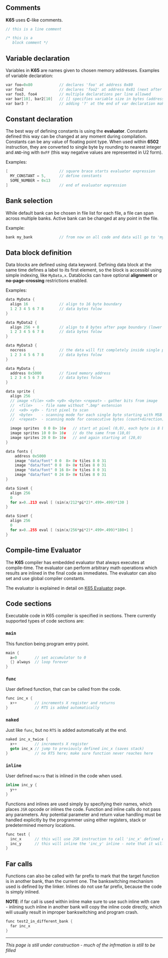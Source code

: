 #

## Comments

**K65**  uses **C**-like comments.

```c
// this is a line comment

/* this is a
   block comment */
```

## Variable declaration

Variables in **K65** are names given to chosen memory addresses.
Examples of variable declaration:

```c
var foo=0x80            // declares 'foo' at address 0x80
var foo2                // declares 'foo2' at address 0x81 (next after previous var)
var foo3, foo4          // multiple declarations per line allowed
var bar[10], bar2[10]   // [] specifies variable size in bytes (address increment for next var)
var bar3 ?              // adding '?' at the end of var declaration makes compiler print var addresses
```

## Constant declaration

The best way of defining constants is using the **evaluator**. Constants defined this way can be changed at any moment during compilation. Constants can be any value of floating point type. When used within **6502** instruction, they are converted to single byte by rounding to nearest integer and `AND`-ing with `0xFF` (this way negative values are represented in U2 form).

Examples:

```c
[                       // square brace starts evaluator expression
  MY_CONSTANT = 5,      // define constants
  SOME_NUMBER = 0x13
]                       // end of evaluator expression
```

## Bank selection

While default bank can be chosen in file list for each file, a file can span across multiple banks. Active bank can be changed at any point in the file.

Example:

```c
bank my_bank            // from now on all code and data will go to 'my_bank'
```

## Data block definition

Data blocks are defined using data keyword. Defining data block at the same time defines a label to its first element, so the block is accessibl using simple indexing, like `MyData,x`. Datablocks can have optional **alignment** or **no-page-crossing** restrictions enabled.

Examples:

```c
data MyData {
  align 16              // align to 16 byte boundary
  1 2 3 4 5 6 7 8       // data bytes folow
}

data MyData2 {
  align 256 + 8         // align to 8 bytes after page boundary (lower address byte will be 0x08)
  1 2 3 4 5 6 7 8       // data bytes folow
}

data MyData3 {
  nocross               // the data will fit completely inside single page, but can be at any offset within it
  1 2 3 4 5 6 7 8       // data bytes folow
}

data MyData {
  address 0x5000        // fixed memory address
  1 2 3 4 5 6 7 8       // data bytes folow
}

data sprite {
  align 256
  // image <file> <x0> <y0> <byte> <repeat> - gather bits from image
  //  <file>    - file name without ".bmp" extension
  //  <x0> <y0> - first pixel to scan
  //  <byte>    - scanning mode for each single byte starting with MSB (count+direction)
  //  <repeat>  - scanning mode for consecutive bytes (count+direction)

  image sprites  0 0 8> 16v   // start at pixel (0,0), each byte is 8 bits to the right, repeat 16 times going up
  image sprites 10 0 8> 16v   // do the same from (10,0)
  image sprites 20 0 8> 16v   // and again starting at (20,0)
}

data fonts {
    address 0x5000
    image "data/font" 0 0  8> 8v tiles 8 0 31
    image "data/font" 0 8  8> 8v tiles 8 0 31
    image "data/font" 0 16 8> 8v tiles 8 0 31
    image "data/font" 0 24 8> 8v tiles 8 0 31
}

data SineX {
  align 256
  0
  for x=0..213 eval [ (sin(x/212*pi*2)*.499+.499)*130 ]
}

data SineY {
  align 256
  0
  for x=0..255 eval [ (sin(x/256*pi*2)*.499+.499)*180+1 ]
}
```

## Compile-time Evaluator

The **K65** compiler has embedded evaluator that always executes at compile-time. The evaluator can perform arbitrary math operations which results are inlined in the final code as immediates. The evaluator can also set and use global compiler constants.

The evaluator is explained in detail on [K65 Evaluator](../evaluator) page.

## Code sections

Executable code in K65 compiler is specified in sections. There currently supported types of code sections are:

### `main`

This function being program entry point.

```c
main {
  a=0        // set accumulator to 0
  {} always  // loop forever
}
```

### `func`

User defined function, that can be called from the code.

```c
func inc_x {
  x++        // increments X register and returns
}            // RTS is added automatically
```

### `naked`

Just like `func`, but no `RTS` is added automatically at the end.

```c
naked inc_x_twice {
  x++        // increments X register
  goto inc_x // jump to previously defined inc_x (saves stack)
}            // no RTS here; make sure function never reaches here
```

### `inline`

User defined `macro` that is inlined in the code when used.

```c
inline inc_y {
  y++
}
```

Functions and inlines are used simply by specifying their names, which places `JSR` opcode or inlines the code. Function and inline calls do not pass any parameters. Any potential parameter and return value handling must be handled explicitly by the programmer using either registers, stack or predetermined memory locations.

```c
func test {
  inc_x      // this will use JSR instruction to call 'inc_x' defined earlier
  inc_y      // this will inline the 'inc_y' inline - note that it will not add any overhead compared to simple 'y++'
}
```

## Far calls

Functions can also be called with far prefix to mark that the target function is in another bank, than the current one. The bankswitching mechanism used is defined by the linker. Inlines do not use far prefix, because the code is simply inlined.

**NOTE**: if far call is used within inline make sure to use such inline with care - inlining such inline in another bank will copy the inline code directly, which will usually result in improper bankswitching and program crash.

```c
func test2_in_different_bank {
  far inc_x
}
```

---

*This page is still under construction - much of the infrmation is still to be filled*